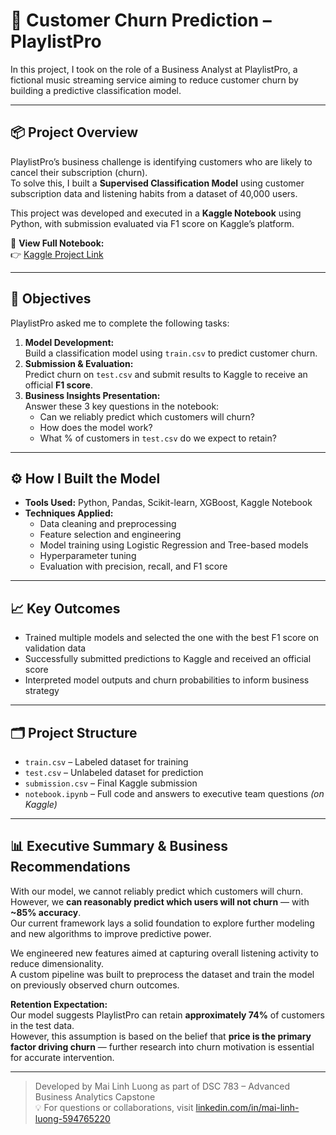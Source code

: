 # 🎵 Customer Churn Prediction – PlaylistPro

In this project, I took on the role of a Business Analyst at PlaylistPro, a fictional music streaming service aiming to reduce customer churn by building a predictive classification model.

---

## 📦 Project Overview

PlaylistPro’s business challenge is identifying customers who are likely to cancel their subscription (churn).  
To solve this, I built a **Supervised Classification Model** using customer subscription data and listening habits from a dataset of 40,000 users.

This project was developed and executed in a **Kaggle Notebook** using Python, with submission evaluated via F1 score on Kaggle’s platform.

🔗 **View Full Notebook:**  
👉 [Kaggle Project Link](https://www.kaggle.com/code/laelialuong/notebook47f6305f3c)

---

## 🧠 Objectives

PlaylistPro asked me to complete the following tasks:

1. **Model Development:**  
   Build a classification model using `train.csv` to predict customer churn.
2. **Submission & Evaluation:**  
   Predict churn on `test.csv` and submit results to Kaggle to receive an official **F1 score**.
3. **Business Insights Presentation:**  
   Answer these 3 key questions in the notebook:
   - Can we reliably predict which customers will churn?
   - How does the model work?
   - What % of customers in `test.csv` do we expect to retain?

---

## ⚙️ How I Built the Model

- **Tools Used:** Python, Pandas, Scikit-learn, XGBoost, Kaggle Notebook
- **Techniques Applied:**
  - Data cleaning and preprocessing
  - Feature selection and engineering
  - Model training using Logistic Regression and Tree-based models
  - Hyperparameter tuning
  - Evaluation with precision, recall, and F1 score

---

## 📈 Key Outcomes

- Trained multiple models and selected the one with the best F1 score on validation data
- Successfully submitted predictions to Kaggle and received an official score
- Interpreted model outputs and churn probabilities to inform business strategy

---

## 🗂 Project Structure

- `train.csv` – Labeled dataset for training
- `test.csv` – Unlabeled dataset for prediction
- `submission.csv` – Final Kaggle submission
- `notebook.ipynb` – Full code and answers to executive team questions *(on Kaggle)*

---

## 📊 Executive Summary & Business Recommendations

With our model, we cannot reliably predict which customers will churn.  
However, we **can reasonably predict which users will not churn** — with **~85% accuracy**.  
Our current framework lays a solid foundation to explore further modeling and new algorithms to improve predictive power.

We engineered new features aimed at capturing overall listening activity to reduce dimensionality.  
A custom pipeline was built to preprocess the dataset and train the model on previously observed churn outcomes.

**Retention Expectation:**  
Our model suggests PlaylistPro can retain **approximately 74%** of customers in the test data.  
However, this assumption is based on the belief that **price is the primary factor driving churn** — further research into churn motivation is essential for accurate intervention.

---

> Developed by Mai Linh Luong as part of DSC 783 – Advanced Business Analytics Capstone  
> 💡 For questions or collaborations, visit [linkedin.com/in/mai-linh-luong-594765220](https://www.linkedin.com/in/mai-linh-luong-594765220/)
